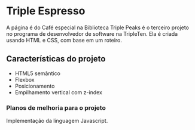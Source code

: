 # Triple Espresso

A página é do Café especial na Biblioteca Triple Peaks é o terceiro projeto no programa de desenvolvedor de software na TripleTen. Ela é criada usando HTML e CSS, com base em um roteiro.

## Características do projeto

- HTML5 semântico
- Flexbox
- Posicionamento
- Empilhamento vertical com z-index

### Planos de melhoria para o projeto

Implementação da linguagem Javascript.
